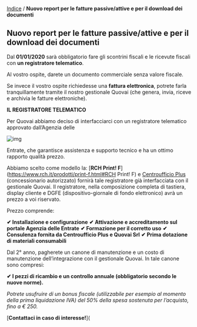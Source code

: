 [Indice](index.html) / **Nuovo report per le fatture passive/attive e per il download dei documenti**

## Nuovo report per le fatture passive/attive e per il download dei documenti

Dal **01/01/2020** sarà obbligatorio fare gli scontrini fiscali e le ricevute fiscali con **un registratore telematico**.

Al vostro ospite, darete un documento commerciale senza valore fiscale.

Se invece il vostro ospite richiedesse una **fattura elettronica**, potrete farla tranquillamente tramite il nostro gestionale Quovai (che genera, invia, riceve e archivia le fatture elettroniche).

**IL REGISTRATORE TELEMATICO**

Per Quovai abbiamo deciso di interfacciarci con un registratore telematico approvato dall’Agenzia delle 

![img](https://blog.quovai.com/wp-content/uploads/2019/11/RCH-printF-1-300x261.png) 

Entrate, che garantisce assistenza e supporto tecnico e ha un ottimo rapporto qualità prezzo.

Abbiamo scelto come modello la: [**RCH Print! F**](https://www.rch.it/prodotti/print-f.html#RCH Print! F) e [Centroufficio Plus](http://www.centroufficioplus.it/) (concessionario autorizzato) fornirà tale registratore già interfacciata con il gestionale Quovai. Il registratore, nella composizione completa di tastiera, display cliente e DGFE (dispositivo-giornale di fondo elettronico) avrà un prezzo a voi riservato.

Prezzo comprende:

**✔ Installazione e configurazione**
**✔ Attivazione e accreditamento sul portale Agenzia delle Entrate**
**✔ Formazione per il corretto uso**
**✔ Consulenza fornita da Centroufficio Plus e Quovai Srl**
**✔ Prima dotazione di materiali consumabili**

Dal 2° anno, pagherete un canone di manutenzione e un costo di manutenzione dell’integrazione con il gestionale Quovai. In tale canone sono compresi:

**✔ I pezzi di ricambio e un controllo annuale (obbligatorio secondo le nuove norme).**

*Potrete usufruire di un bonus fiscale (utilizzabile per esempio al momento della prima liquidazione IVA) del 50% della spesa sostenuta per l’acquisto, fino a € 250.*

[**Contattaci in caso di interesse!**](